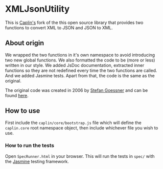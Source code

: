 # XMLJsonUtility

This is [Caplin's](http://www.caplin.com) fork of the this open source library that provides two functions to convert XML to JSON and JSON to XML.

## About origin
We wrapped the two functions in it's own namespace to avoid introducing two new global functions. We also formatted the code to be (more or less) written in our style. We added JsDoc documentation, extracted inner functions so they are not redefined every time the two functions are called. And we added Jasmine tests. Apart from that, the code is the same as the original.

The original code was created in 2006 by [Stefan Goessner](http://goessner.net) and can be found [here](http://goessner.net/download/prj/jsonxml/).

## How to use
First include the `caplin/core/bootstrap.js` file which will define the `caplin.core` root namespace object, then include whichever file you wish to use.

### How to run the tests
Open `SpecRunner.html` in your browser. This will run the tests in `spec/` with the [Jasmine](http://pivotal.github.io/jasmine/) testing framework.